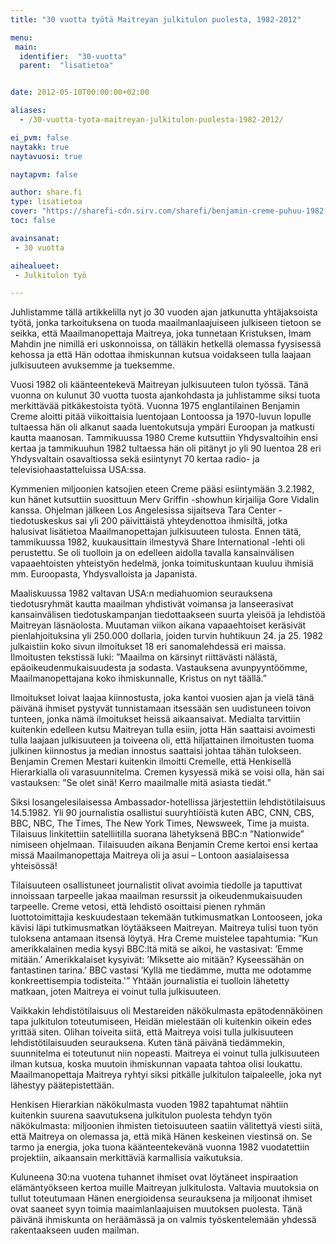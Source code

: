 ```yaml
---
title: "30 vuotta työtä Maitreyan julkitulon puolesta, 1982-2012"

menu:
 main:
  identifier:  "30-vuotta"
  parent:  "lisatietoa"


date: 2012-05-10T00:00:00+02:00

aliases:
  - /30-vuotta-tyota-maitreyan-julkitulon-puolesta-1982-2012/

ei_pvm: false
naytakk: true
naytavuosi: true

naytapvm: false

author: share.fi
type: lisatietoa
cover: "https://sharefi-cdn.sirv.com/sharefi/benjamin-creme-puhuu-1982-los-angeles-lehdistotilaisuus.jpg"
toc: false

avainsanat:
 - 30 vuotta

aihealueet:
 - Julkitulon työ

---
```


<p class="alustus">Juhlistamme tällä artikkelilla nyt jo 30 vuoden ajan jatkunutta yhtäjaksoista työtä, jonka tarkoituksena on tuoda maailmanlaajuiseen julkiseen tietoon se seikka, että Maailmanopettaja Maitreya, joka tunnetaan Kristuksen, Imam Mahdin jne nimillä eri uskonnoissa, on tälläkin hetkellä olemassa fyysisessä kehossa ja että Hän odottaa ihmiskunnan kutsua voidakseen tulla laajaan julkisuuteen avuksemme ja tueksemme.</p>

<p>Vuosi 1982 oli käänteentekevä Maitreyan julkisuuteen tulon työssä. Tänä vuonna on kulunut 30 vuotta tuosta ajankohdasta ja juhlistamme siksi tuota merkittävää pitkäkestoista työtä. Vuonna 1975 englantilainen Benjamin Creme aloitti pitää viikoittaisia luentojaan Lontoossa ja 1970-luvun lopulle tultaessa hän oli alkanut saada luentokutsuja ympäri Euroopan ja matkusti kautta maanosan. Tammikuussa 1980 Creme kutsuttiin Yhdysvaltoihin ensi kertaa ja tammikuuhun 1982 tultaessa hän oli pitänyt jo yli 90 luentoa 28 eri Yhdysvaltain osavaltiossa sekä esiintynyt 70 kertaa radio- ja televisiohaastatteluissa USA:ssa.</p>
<p>Kymmenien miljoonien katsojien eteen Creme pääsi esiintymään 3.2.1982, kun hänet kutsuttiin suosittuun Merv Griffin -showhun kirjailija Gore Vidalin kanssa. Ohjelman jälkeen Los Angelesissa sijaitseva Tara Center -tiedotuskeskus sai yli 200 päivittäistä yhteydenottoa ihmisiltä, jotka halusivat lisätietoa Maailmanopettajan julkisuuteen tulosta. Ennen tätä, tammikuussa 1982, kuukausittain ilmestyvä Share International -lehti oli perustettu. Se oli tuolloin ja on edelleen aidolla tavalla kansainvälisen vapaaehtoisten yhteistyön hedelmä, jonka toimituskuntaan kuuluu ihmisiä mm. Euroopasta, Yhdysvalloista ja Japanista.</p>
<p>Maaliskuussa 1982 valtavan USA:n mediahuomion seurauksena tiedotusryhmät kautta maailman yhdistivät voimansa ja lanseerasivat kansainvälisen tiedotuskampanjan tiedottaakseen suurta yleisöä ja lehdistöä Maitreyan läsnäolosta. Muutaman viikon aikana vapaaehtoiset keräsivät pienlahjoituksina yli 250.000 dollaria, joiden turvin huhtikuun 24. ja 25. 1982 julkaistiin koko sivun ilmoitukset 18 eri sanomalehdessä eri maissa. Ilmoitusten tekstissä luki: ”Maailma on kärsinyt riittävästi nälästä, epäoikeudenmukaisuudesta ja sodasta. Vastauksena avunpyyntöömme, Maailmanopettajana koko ihmiskunnalle, Kristus on nyt täällä.”</p>
<p>Ilmoitukset loivat laajaa kiinnostusta, joka kantoi vuosien ajan ja vielä tänä päivänä ihmiset pystyvät tunnistamaan itsessään sen uudistuneen toivon tunteen, jonka nämä ilmoitukset heissä aikaansaivat. Medialta tarvittiin kuitenkin edelleen kutsu Maitreyan tulla esiin, jotta Hän saattaisi avoimesti tulla laajaan julkisuuteen ja toiveena oli, että hiljattainen ilmoitusten tuoma julkinen kiinnostus ja median innostus saattaisi johtaa tähän tulokseen. Benjamin Cremen Mestari kuitenkin ilmoitti Cremelle, että Henkisellä Hierarkialla oli varasuunnitelma. Cremen kysyessä mikä se voisi olla, hän sai vastauksen: ”Se olet sinä! Kerro maailmalle mitä asiasta tiedät.”</p>
<p>Siksi losangelesilaisessa Ambassador-hotellissa järjestettiin lehdistötilaisuus 14.5.1982. Yli 90 journalistia osallistui suuryhtiöistä kuten ABC, CNN, CBS, BBC, NBC, The Times, The New York Times, Newsweek, Time ja muista. Tilaisuus linkitettiin satelliitilla suorana lähetyksenä BBC:n ”Nationwide” nimiseen ohjelmaan. Tilaisuuden aikana Benjamin Creme kertoi ensi kertaa missä Maailmanopettaja Maitreya oli ja asui – Lontoon aasialaisessa yhteisössä!</p>
<p>Tilaisuuteen osallistuneet journalistit olivat avoimia tiedolle ja taputtivat innoissaan tarpeelle jakaa maailman resurssit ja oikeudenmukaisuuden tarpeelle. Creme vetosi, että lehdistö osoittaisi pienen ryhmän luottotoimittajia keskuudestaan tekemään tutkimusmatkan Lontooseen, joka kävisi läpi tutkimusmatkan löytääkseen Maitreyan. Maitreya tulisi tuon työn tuloksena antamaan itsensä löytyä. Hra Creme muistelee tapahtumia: ”Kun amerikkalainen media kysyi BBC:ltä mitä se aikoi, he vastasivat: ’Emme mitään.’ Amerikkalaiset kysyivät: ’Miksette aio mitään? Kyseessähän on fantastinen tarina.’ BBC vastasi ’Kyllä me tiedämme, mutta me odotamme konkreettisempia todisteita.'” Yhtään journalistia ei tuolloin lähetetty matkaan, joten Maitreya ei voinut tulla julkisuuteen.</p>
<p>Vaikkakin lehdistötilaisuus oli Mestareiden näkökulmasta epätodennäköinen tapa julkitulon toteutumiseen, Heidän mielestään oli kuitenkin oikein edes yrittää siten. Olihan toiveita siitä, että Maitreya voisi tulla julkisuuteen lehdistötilaisuuden seurauksena. Kuten tänä päivänä tiedämmekin, suunnitelma ei toteutunut niin nopeasti. Maitreya ei voinut tulla julkisuuteen ilman kutsua, koska muutoin ihmiskunnan vapaata tahtoa olisi loukattu. Maailmanopettaja Maitreya ryhtyi siksi pitkälle julkitulon taipaleelle, joka nyt lähestyy päätepistettään.</p>
<p>Henkisen Hierarkian näkökulmasta vuoden 1982 tapahtumat nähtiin kuitenkin suurena saavutuksena julkitulon puolesta tehdyn työn näkökulmasta: miljoonien ihmisten tietoisuuteen saatiin välitettyä viesti siitä, että Maitreya on olemassa ja, että mikä Hänen keskeinen viestinsä on. Se tarmo ja energia, joka tuona käänteentekevänä vuonna 1982 vuodatettiin projektiin, aikaansain merkittäviä karmallisia vaikutuksia.</p>
<p>Kuluneena 30:na vuotena tuhannet ihmiset ovat löytäneet inspiraation elämäntyökseen kertoa muille Maitreyan julkitulosta. Valtavia muutoksia on tullut toteutumaan Hänen energioidensa seurauksena ja miljoonat ihmiset ovat saaneet syyn toimia maaimlanlaajuisen muutoksen puolesta. Tänä päivänä ihmiskunta on heräämässä ja on valmis työskentelemään yhdessä rakentaakseen uuden mailman.</p>